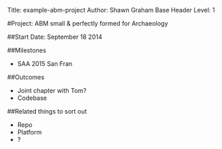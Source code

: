 Title: example-abm-project
Author: Shawn Graham
Base Header Level: 1

#Project: ABM small & perfectly formed for Archaeology
  
##Start Date: September 18 2014
  
##Milestones
+ SAA 2015 San Fran
  
##Outcomes
+ Joint chapter with Tom?
+ Codebase
  
##Related things to sort out
+ Repo
+ Platform
+ ?